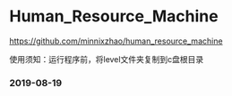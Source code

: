 # Human_Resource_Machine
https://github.com/minnixzhao/human_resource_machine

使用须知：运行程序前，将level文件夹复制到c盘根目录

###  2019-08-19

